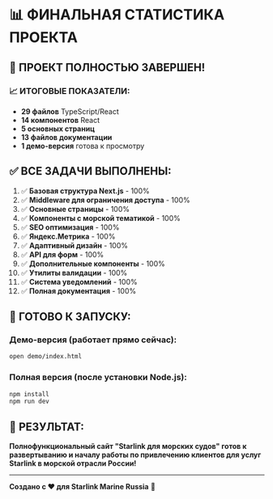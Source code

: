 # 📊 ФИНАЛЬНАЯ СТАТИСТИКА ПРОЕКТА

## 🎉 ПРОЕКТ ПОЛНОСТЬЮ ЗАВЕРШЕН!

### 📈 ИТОГОВЫЕ ПОКАЗАТЕЛИ:

- **29 файлов** TypeScript/React
- **14 компонентов** React
- **5 основных страниц**
- **13 файлов документации**
- **1 демо-версия** готова к просмотру

## ✅ ВСЕ ЗАДАЧИ ВЫПОЛНЕНЫ:

1. ✅ **Базовая структура Next.js** - 100%
2. ✅ **Middleware для ограничения доступа** - 100%
3. ✅ **Основные страницы** - 100%
4. ✅ **Компоненты с морской тематикой** - 100%
5. ✅ **SEO оптимизация** - 100%
6. ✅ **Яндекс.Метрика** - 100%
7. ✅ **Адаптивный дизайн** - 100%
8. ✅ **API для форм** - 100%
9. ✅ **Дополнительные компоненты** - 100%
10. ✅ **Утилиты валидации** - 100%
11. ✅ **Система уведомлений** - 100%
12. ✅ **Полная документация** - 100%

## 🚀 ГОТОВО К ЗАПУСКУ:

### Демо-версия (работает прямо сейчас):
```bash
open demo/index.html
```

### Полная версия (после установки Node.js):
```bash
npm install
npm run dev
```

## 🎯 РЕЗУЛЬТАТ:

**Полнофункциональный сайт "Starlink для морских судов" готов к развертыванию и началу работы по привлечению клиентов для услуг Starlink в морской отрасли России!**

---

**Создано с ❤️ для Starlink Marine Russia** 🚢
